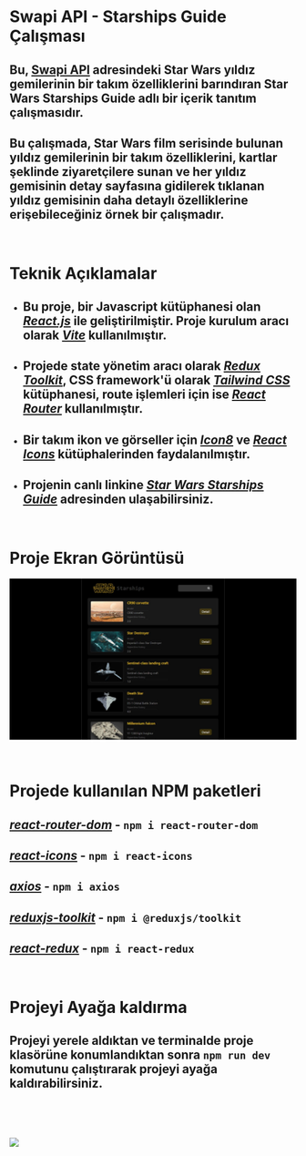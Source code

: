 # Swapi API - Starships Guide Çalışması

## Bu, **[Swapi API](https://swapi.dev/)** adresindeki Star Wars yıldız gemilerinin bir takım özelliklerini barındıran **Star Wars Starships Guide** adlı bir içerik tanıtım çalışmasıdır.

## Bu çalışmada, Star Wars film serisinde bulunan yıldız gemilerinin bir takım özelliklerini, kartlar şeklinde ziyaretçilere sunan ve her yıldız gemisinin detay sayfasına gidilerek tıklanan yıldız gemisinin daha detaylı özelliklerine erişebileceğiniz örnek bir çalışmadır.

<br>

# Teknik Açıklamalar

- ## Bu proje, bir Javascript kütüphanesi olan [**_React.js_**](https://react.dev/) ile geliştirilmiştir. Proje kurulum aracı olarak [**_Vite_**](https://vitejs.dev/) kullanılmıştır.

- ## Projede state yönetim aracı olarak [_**Redux Toolkit**_](https://redux-toolkit.js.org/), CSS framework'ü olarak [_**Tailwind CSS**_](https://tailwindcss.com/) kütüphanesi, route işlemleri için ise [_**React Router**_](https://reactrouter.com/) kullanılmıştır.

- ## Bir takım ikon ve görseller için [_**Icon8**_](https://icons8.com/) ve [_**React Icons**_](https://react-icons.github.io/react-icons) kütüphalerinden faydalanılmıştır.

- ## Projenin canlı linkine [_**<u>Star Wars Starships Guide</u>**_](https://starwars-starships-guide.netlify.app/) adresinden ulaşabilirsiniz.

<br>

# Proje Ekran Görüntüsü

![sw-site.png](https://raw.githubusercontent.com/ramazanerdem/FMSS_final_case/main/project-out/sw-site.JPG?token=GHSAT0AAAAAACAMZ54MWT4PM76KYEX4W4X6ZCOYZSA)

<br>

# Projede kullanılan NPM paketleri

## [_**react-router-dom**_](https://www.npmjs.com/package/react-router-dom) - `npm i react-router-dom`

## [_**react-icons**_](https://www.npmjs.com/package/react-icons) - `npm i react-icons`

## [_**axios**_]() - `npm i axios`

## [_**reduxjs-toolkit**_]() - `npm i @reduxjs/toolkit`

## [_**react-redux**_]() - `npm i react-redux`

<br>

# Projeyi Ayağa kaldırma

## Projeyi yerele aldıktan ve terminalde proje klasörüne konumlandıktan sonra `npm run dev` komutunu çalıştırarak projeyi ayağa kaldırabilirsiniz.

<br>
<br>
<br>

![](https://github.com/ramazanerdem/FMSS_final_case/blob/main/project-out/starships-site.gif)
